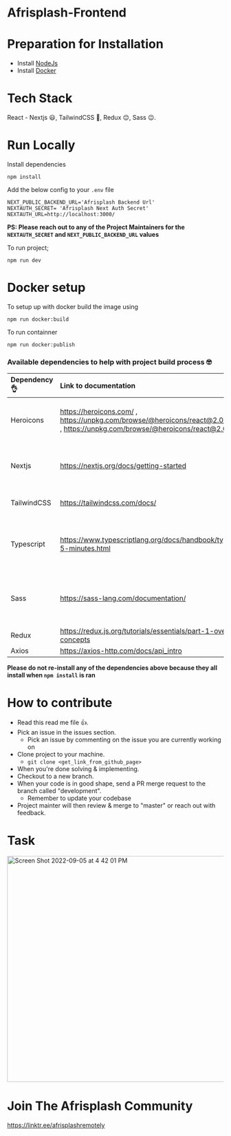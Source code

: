 # Afrisplash-Frontend


# Preparation for Installation
- Install [NodeJs](https://nodejs.org/en)
- Install [Docker](https://docs.docker.com/get-docker/)

# Tech Stack
React - Nextjs :smiley:, TailwindCSS :hugs:, Redux :relieved:, Sass :wink:.

# Run Locally

 Install dependencies

```
npm install
```
Add the below config to your  `.env`  file

```env
NEXT_PUBLIC_BACKEND_URL='Afrisplash Backend Url'
NEXTAUTH_SECRET= 'Afrisplash Next Auth Secret'
NEXTAUTH_URL=http://localhost:3000/
```

**PS: Please reach out to any of the Project Maintainers for the `NEXTAUTH_SECRET` and `NEXT_PUBLIC_BACKEND_URL` values**

To run project;
```
npm run dev
```

# Docker setup 

To setup up with docker build the image using
```
npm run docker:build
```

To run containner 
```
npm run docker:publish
```

### Available dependencies to help with project build process :nerd_face:

Dependency :ok_hand: | Link to documentation | What is it used for
| :--- | :--- | :---
Heroicons  | https://heroicons.com/ , https://unpkg.com/browse/@heroicons/react@2.0.12/24/outline/ , https://unpkg.com/browse/@heroicons/react@2.0.12/24/solid/ | A repository of icons, you can call project icons from here
Nextjs | https://nextjs.org/docs/getting-started | React framework to run the entire project
TailwindCSS | https://tailwindcss.com/docs/ | CSS framework for styling
Typescript | https://www.typescriptlang.org/docs/handbook/typescript-in-5-minutes.html | For strict typing and error handling for type checking
Sass | https://sass-lang.com/documentation/ | For better style handling, **Please use the SCSS syntax**
Redux | https://redux.js.org/tutorials/essentials/part-1-overview-concepts | For state management
Axios | https://axios-http.com/docs/api_intro | For API calls



**Please do not re-install any of the dependencies above because they all install when `npm install` is ran**

# How to contribute

* Read this read me file :thumbsup:.
* Pick an issue in the issues section.
    * Pick an issue by commenting on the issue you are currently working on
* Clone project to your machine.
    * `git clone <get_link_from_github_page>`
* When you're done solving & implementing.
* Checkout to a new branch.
* When your code is in good shape, send a PR merge request to the branch called "development".
    * Remember to update your codebase 
* Project mainter will then review & merge to "master" or reach out with feedback.


# Task

<img width="525" alt="Screen Shot 2022-09-05 at 4 42 01 PM" src="https://user-images.githubusercontent.com/31111116/188484041-37e233ef-3374-4b8a-833c-eeab6a97751c.png">


# Join The Afrisplash Community

https://linktr.ee/afrisplashremotely
